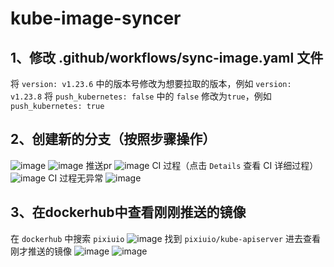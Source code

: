 # kube-image-syncer
## 1、修改 .github/workflows/sync-image.yaml 文件
将  `version: v1.23.6` 中的版本号修改为想要拉取的版本，例如 `version: v1.23.8` 
将  `push_kubernetes: false` 中的 `false` 修改为`true`，例如 `push_kubernetes: true`
## 2、创建新的分支（按照步骤操作）
![image](https://user-images.githubusercontent.com/132827062/236986745-8cc7ce86-a995-4db9-8ca4-add4707374f1.png)
![image](https://user-images.githubusercontent.com/132827062/236986958-441a2f4b-b631-4786-99d9-f1f72a647533.png)
推送pr
![image](https://user-images.githubusercontent.com/132827062/236988576-d141621d-8f82-42a1-b271-20099bdef446.png)
CI 过程（点击 `Details` 查看 CI 详细过程）
![image](https://user-images.githubusercontent.com/132827062/236990461-5c15d6b9-be26-40f7-b8e8-20ab0540f6c0.png)
CI 过程无异常
![image](https://user-images.githubusercontent.com/132827062/236988927-7b4a302d-5a5f-4d3b-8159-4f180aeef0bd.png)
## 3、在dockerhub中查看刚刚推送的镜像
在 `dockerhub` 中搜索 `pixiuio` 
![image](https://user-images.githubusercontent.com/132827062/236989636-d84bd9d2-6709-4a6e-b808-7f70dd98d9de.png)
找到 `pixiuio/kube-apiserver` 进去查看刚才推送的镜像
![image](https://user-images.githubusercontent.com/132827062/236989963-8c586083-1869-40a4-9fc0-b6f6518ab729.png)
![image](https://user-images.githubusercontent.com/132827062/236990039-03d7af68-84ce-4cd8-8aec-7774cef3d5a5.png)






